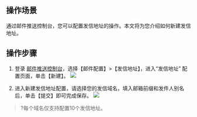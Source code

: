 ## 操作场景
通过邮件推送控制台，您可以配置发信地址的操作。本文将为您介绍如何新建发信地址。

## 操作步骤
1. 登录 [邮件推送控制台](https://console.cloud.tencent.com/ses/domain)，选择【邮件配置】>【发信地址】，进入“发信地址” 配置页面，单击【新建】。
![](https://main.qcloudimg.com/raw/a59da8bce86ea1a1ec7e84ce0ef7f70e.png)

2. 进入新建发信地址配置，请选择您的发信域名，填入邮箱前缀和发件人别名后，单击【提交】即可完成保存。
![](https://main.qcloudimg.com/raw/6d11fc171263a14eeaff0f313a62a5ee.png)
>?每个域名仅支持配置10个发信地址。
